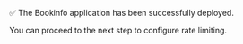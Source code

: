 ✅ The Bookinfo application has been successfully deployed.

You can proceed to the next step to configure rate limiting. 